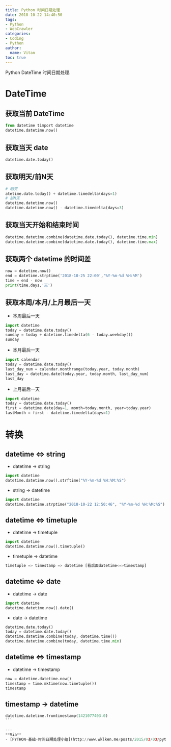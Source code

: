 ```yaml
---
title: Python 时间日期处理
date: 2018-10-22 14:40:50
tags:
- Python
- WebCrawler
categories:
- Coding
- Python
author:
  name: Vitan
toc: true
---
```

Python DateTime 时间日期处理.
<!--more-->
# DateTime
## 获取当前 DateTime
```Python
from datetime timport datetime
datetime.datetime.now()
```

## 获取当天 date
```Python
datetime.date.today()
```

## 获取明天/前N天
```Python
# 明天
atetime.date.today() + datetime.timedelta(days=1)
# 前N天
datetime.datetime.now()
datetime.datetime.now() - datetime.timedelta(days=3)
```

## 获取当天开始和结束时间
```Python
datetime.datetime.combine(datetime.date.today(), datetime.time.min)
datetime.datetime.combine(datetime.date.today(), datetime.time.max)
```

## 获取两个 datetime 的时间差
```Python
now = datetime.now()
end = datetime.strptime('2018-10-25 22:00','%Y-%m-%d %H:%M')
time = end - now
print(time.days,'天')
```
## 获取本周/本月/上月最后一天

- 本周最后一天

```Python
import datetime
today = datetime.date.today()
sunday = today + datetime.timedelta(6 - today.weekday())
sunday
```

- 本月最后一天

```Python
import calendar
today = datetime.date.today()
last_day_num = calendar.monthrange(today.year, today.month)
last_day = datetime.date(today.year, today.month, last_day_num)
last_day
```

- 上月最后一天

```Python
import datetime
today = datetime.date.today()
first = datetime.date(day=1, month=today.month, year=today.year)
lastMonth = first - datetime.timedelta(days=1)
```
# 转换
## datetime <=> string

- datetime -> string

```Python
import datetime
datetime.datetime.now().strftime("%Y-%m-%d %H:%M:%S")
```

- string -> datetime

```Python
import datetime
datetime.datetime.strptime("2018-10-22 12:50:46", "%Y-%m-%d %H:%M:%S")
```

## datetime <=> timetuple

- datetime -> timetuple

```Python
import datetime
datetime.datetime.now().timetuple()
```

- timetuple -> datetime

```Python
timetuple => timestamp => datetime [看后面datetime<=>timestamp]
```

## datetime <=> date

- datetime -> date

```Python
import datetime
datetime.datetime.now().date()
```

- date -> datetime

```Python
datetime.date.today()
today = datetime.date.today()
datetime.datetime.combine(today, datetime.time())
datetime.datetime.combine(today, datetime.time.min)
```
## datetime <=> timestamp

- datetime -> timestamp

```Python
now = datetime.datetime.now()
timestamp = time.mktime(now.timetuple())
timestamp
```
## timestamp -> datetime
````Python
datetime.datetime.fromtimestamp(1421077403.0)
```

---
**Via**
- [PYTHON-基础-时间日期处理小结](http://www.wklken.me/posts/2015/03/03/python-base-datetime.html)
